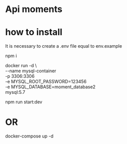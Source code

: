 # Api moments

# how to install

It is necessary to create a .env file equal to env.example

npm i

docker run -d \                                                                          
    --name mysql-container \
    -p 3306:3306 \
    -e MYSQL_ROOT_PASSWORD=123456 \
    -e MYSQL_DATABASE=moment_database2 \
    mysql:5.7

npm run start:dev

# OR

docker-compose up -d 
